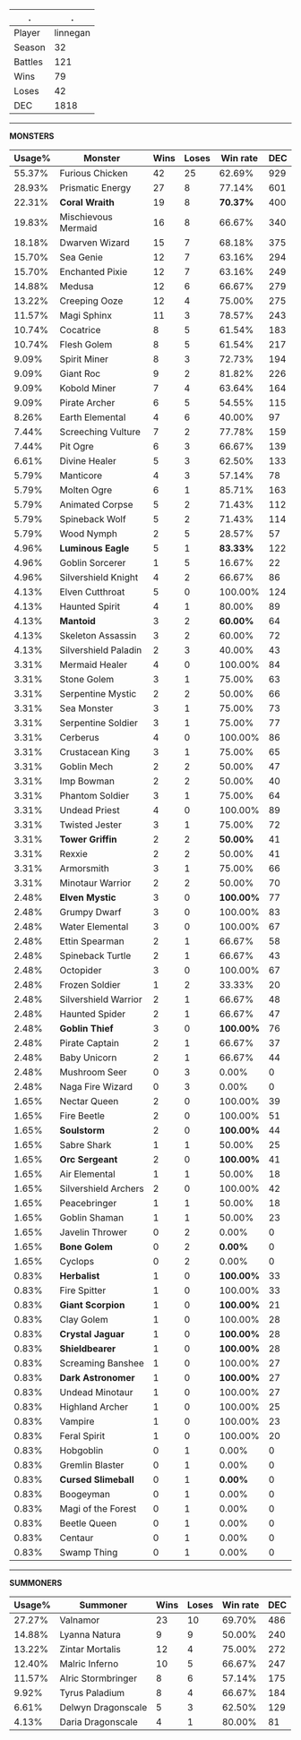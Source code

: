 .|.
|-|-
Player|linnegan
Season|32
Battles|121
Wins|79
Loses|42
DEC|1818

---
**MONSTERS**

Usage%|Monster|Wins|Loses|Win rate|DEC|
-|-|-|-|-|-|
55.37%|Furious Chicken|42|25|62.69%|929|
28.93%|Prismatic Energy|27|8|77.14%|601|
22.31%|**Coral Wraith**|19|8|**70.37%**|400|
19.83%|Mischievous Mermaid|16|8|66.67%|340|
18.18%|Dwarven Wizard|15|7|68.18%|375|
15.70%|Sea Genie|12|7|63.16%|294|
15.70%|Enchanted Pixie|12|7|63.16%|249|
14.88%|Medusa|12|6|66.67%|279|
13.22%|Creeping Ooze|12|4|75.00%|275|
11.57%|Magi Sphinx|11|3|78.57%|243|
10.74%|Cocatrice|8|5|61.54%|183|
10.74%|Flesh Golem|8|5|61.54%|217|
9.09%|Spirit Miner|8|3|72.73%|194|
9.09%|Giant Roc|9|2|81.82%|226|
9.09%|Kobold Miner|7|4|63.64%|164|
9.09%|Pirate Archer|6|5|54.55%|115|
8.26%|Earth Elemental|4|6|40.00%|97|
7.44%|Screeching Vulture|7|2|77.78%|159|
7.44%|Pit Ogre|6|3|66.67%|139|
6.61%|Divine Healer|5|3|62.50%|133|
5.79%|Manticore|4|3|57.14%|78|
5.79%|Molten Ogre|6|1|85.71%|163|
5.79%|Animated Corpse|5|2|71.43%|112|
5.79%|Spineback Wolf|5|2|71.43%|114|
5.79%|Wood Nymph|2|5|28.57%|57|
4.96%|**Luminous Eagle**|5|1|**83.33%**|122|
4.96%|Goblin Sorcerer|1|5|16.67%|22|
4.96%|Silvershield Knight|4|2|66.67%|86|
4.13%|Elven Cutthroat|5|0|100.00%|124|
4.13%|Haunted Spirit|4|1|80.00%|89|
4.13%|**Mantoid**|3|2|**60.00%**|64|
4.13%|Skeleton Assassin|3|2|60.00%|72|
4.13%|Silvershield Paladin|2|3|40.00%|43|
3.31%|Mermaid Healer|4|0|100.00%|84|
3.31%|Stone Golem|3|1|75.00%|63|
3.31%|Serpentine Mystic|2|2|50.00%|66|
3.31%|Sea Monster|3|1|75.00%|73|
3.31%|Serpentine Soldier|3|1|75.00%|77|
3.31%|Cerberus|4|0|100.00%|86|
3.31%|Crustacean King|3|1|75.00%|65|
3.31%|Goblin Mech|2|2|50.00%|47|
3.31%|Imp Bowman|2|2|50.00%|40|
3.31%|Phantom Soldier|3|1|75.00%|64|
3.31%|Undead Priest|4|0|100.00%|89|
3.31%|Twisted Jester|3|1|75.00%|72|
3.31%|**Tower Griffin**|2|2|**50.00%**|41|
3.31%|Rexxie|2|2|50.00%|41|
3.31%|Armorsmith|3|1|75.00%|66|
3.31%|Minotaur Warrior|2|2|50.00%|70|
2.48%|**Elven Mystic**|3|0|**100.00%**|77|
2.48%|Grumpy Dwarf|3|0|100.00%|83|
2.48%|Water Elemental|3|0|100.00%|67|
2.48%|Ettin Spearman|2|1|66.67%|58|
2.48%|Spineback Turtle|2|1|66.67%|43|
2.48%|Octopider|3|0|100.00%|67|
2.48%|Frozen Soldier|1|2|33.33%|20|
2.48%|Silvershield Warrior|2|1|66.67%|48|
2.48%|Haunted Spider|2|1|66.67%|47|
2.48%|**Goblin Thief**|3|0|**100.00%**|76|
2.48%|Pirate Captain|2|1|66.67%|37|
2.48%|Baby Unicorn|2|1|66.67%|44|
2.48%|Mushroom Seer|0|3|0.00%|0|
2.48%|Naga Fire Wizard|0|3|0.00%|0|
1.65%|Nectar Queen|2|0|100.00%|39|
1.65%|Fire Beetle|2|0|100.00%|51|
1.65%|**Soulstorm**|2|0|**100.00%**|44|
1.65%|Sabre Shark|1|1|50.00%|25|
1.65%|**Orc Sergeant**|2|0|**100.00%**|41|
1.65%|Air Elemental|1|1|50.00%|18|
1.65%|Silvershield Archers|2|0|100.00%|42|
1.65%|Peacebringer|1|1|50.00%|18|
1.65%|Goblin Shaman|1|1|50.00%|23|
1.65%|Javelin Thrower|0|2|0.00%|0|
1.65%|**Bone Golem**|0|2|**0.00%**|0|
1.65%|Cyclops|0|2|0.00%|0|
0.83%|**Herbalist**|1|0|**100.00%**|33|
0.83%|Fire Spitter|1|0|100.00%|33|
0.83%|**Giant Scorpion**|1|0|**100.00%**|21|
0.83%|Clay Golem|1|0|100.00%|28|
0.83%|**Crystal Jaguar**|1|0|**100.00%**|28|
0.83%|**Shieldbearer**|1|0|**100.00%**|28|
0.83%|Screaming Banshee|1|0|100.00%|27|
0.83%|**Dark Astronomer**|1|0|**100.00%**|27|
0.83%|Undead Minotaur|1|0|100.00%|27|
0.83%|Highland Archer|1|0|100.00%|25|
0.83%|Vampire|1|0|100.00%|23|
0.83%|Feral Spirit|1|0|100.00%|20|
0.83%|Hobgoblin|0|1|0.00%|0|
0.83%|Gremlin Blaster|0|1|0.00%|0|
0.83%|**Cursed Slimeball**|0|1|**0.00%**|0|
0.83%|Boogeyman|0|1|0.00%|0|
0.83%|Magi of the Forest|0|1|0.00%|0|
0.83%|Beetle Queen|0|1|0.00%|0|
0.83%|Centaur|0|1|0.00%|0|
0.83%|Swamp Thing|0|1|0.00%|0|

---
**SUMMONERS**

Usage%|Summoner|Wins|Loses|Win rate|DEC|
-|-|-|-|-|-|
27.27%|Valnamor|23|10|69.70%|486|
14.88%|Lyanna Natura|9|9|50.00%|240|
13.22%|Zintar Mortalis|12|4|75.00%|272|
12.40%|Malric Inferno|10|5|66.67%|247|
11.57%|Alric Stormbringer|8|6|57.14%|175|
9.92%|Tyrus Paladium|8|4|66.67%|184|
6.61%|Delwyn Dragonscale|5|3|62.50%|129|
4.13%|Daria Dragonscale|4|1|80.00%|81|
